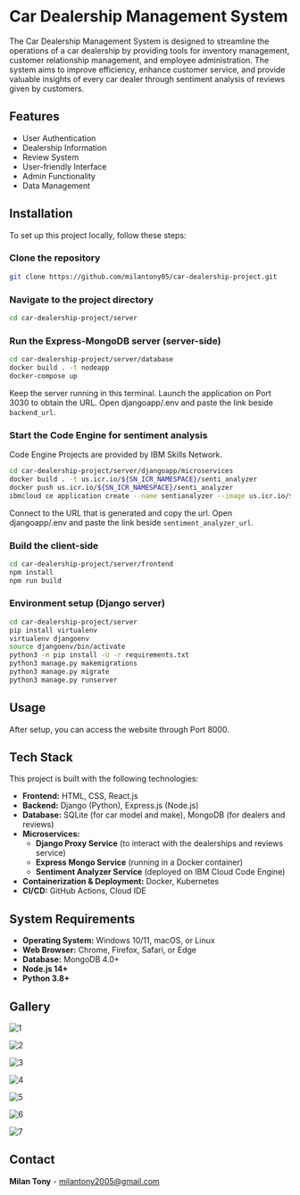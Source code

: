 # Car Dealership Management System

The Car Dealership Management System is designed to streamline the operations of a car dealership by providing tools for inventory management, customer relationship management, and employee administration. The system aims to improve efficiency, enhance customer service, and provide valuable insights of every car dealer through sentiment analysis of reviews given by customers.

## Features

- User Authentication
- Dealership Information
- Review System
- User-friendly Interface
- Admin Functionality
- Data Management

## Installation

To set up this project locally, follow these steps:

### Clone the repository
```sh
git clone https://github.com/milantony05/car-dealership-project.git
```

### Navigate to the project directory
```sh
cd car-dealership-project/server
```

### Run the Express-MongoDB server (server-side)
```sh
cd car-dealership-project/server/database
docker build . -t nodeapp
docker-compose up
```
Keep the server running in this terminal.
Launch the application on Port 3030 to obtain the URL.
Open djangoapp/.env and paste the link beside `backend_url`.

### Start the Code Engine for sentiment analysis
Code Engine Projects are provided by IBM Skills Network.
```sh
cd car-dealership-project/server/djangoapp/microservices
docker build . -t us.icr.io/${SN_ICR_NAMESPACE}/senti_analyzer
docker push us.icr.io/${SN_ICR_NAMESPACE}/senti_analyzer
ibmcloud ce application create --name sentianalyzer --image us.icr.io/${SN_ICR_NAMESPACE}/senti_analyzer --registry-secret icr-secret --port 5000
```
Connect to the URL that is generated and copy the url.
Open djangoapp/.env and paste the link beside `sentiment_analyzer_url`.

### Build the client-side
```sh
cd car-dealership-project/server/frontend
npm install
npm run build
```

### Environment setup (Django server)
```sh
cd car-dealership-project/server
pip install virtualenv
virtualenv djangoenv
source djangoenv/bin/activate
python3 -m pip install -U -r requirements.txt
python3 manage.py makemigrations
python3 manage.py migrate
python3 manage.py runserver
```

## Usage

After setup, you can access the website through Port 8000.

## Tech Stack

This project is built with the following technologies:
- **Frontend:** HTML, CSS, React.js
- **Backend:** Django (Python), Express.js (Node.js)
- **Database:** SQLite (for car model and make), MongoDB (for dealers and reviews)
- **Microservices:**  
  - **Django Proxy Service** (to interact with the dealerships and reviews service)
  - **Express Mongo Service** (running in a Docker container)
  - **Sentiment Analyzer Service** (deployed on IBM Cloud Code Engine)
- **Containerization & Deployment:** Docker, Kubernetes
- **CI/CD:** GitHub Actions, Cloud IDE

## System Requirements

- **Operating System:** Windows 10/11, macOS, or Linux
- **Web Browser:** Chrome, Firefox, Safari, or Edge
- **Database:** MongoDB 4.0+
- **Node.js 14+**
- **Python 3.8+**

## Gallery

![1](https://github.com/user-attachments/assets/42f67dc1-fcbc-4536-a640-4ffbe9e2cbfd)

![2](https://github.com/user-attachments/assets/1b589b83-0edc-4a85-98fe-b5fd6ebe883c)

![3](https://github.com/user-attachments/assets/33912f36-bb0a-47f8-b59c-45ce9e917a44)

![4](https://github.com/user-attachments/assets/c8769a88-ec40-44ef-b250-103d1b42a2a1)

![5](https://github.com/user-attachments/assets/0f81f5ff-6194-4098-8297-05d44eecec1c)

![6](https://github.com/user-attachments/assets/54e87996-7c40-45d5-9e25-f0fd099a925a)

![7](https://github.com/user-attachments/assets/8fa61f0b-11a0-4617-86e8-6c5ef84c2602)

## Contact

**Milan Tony** - milantony2005@gmail.com
